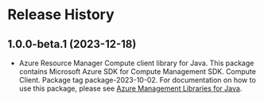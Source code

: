 # Release History

## 1.0.0-beta.1 (2023-12-18)

- Azure Resource Manager Compute client library for Java. This package contains Microsoft Azure SDK for Compute Management SDK. Compute Client. Package tag package-2023-10-02. For documentation on how to use this package, please see [Azure Management Libraries for Java](https://aka.ms/azsdk/java/mgmt).
